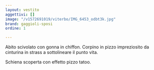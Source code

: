 ```yaml
---
layout: vestito
aggettivi: []
image: "/v1572691019/viterbo/IMG_6453_odbt3k.jpg"
brand: gaggioli-sposi
ordine: 1

---
```

Abito scivolato con gonna in chiffon. Corpino in pizzo impreziosito da cinturina in strass a sottolineare il punto vita.

Schiena scoperta con effetto pizzo tatoo. 